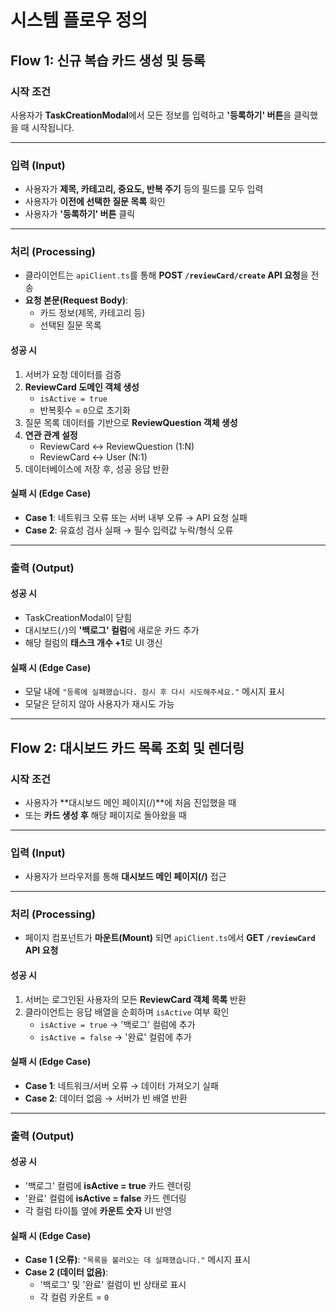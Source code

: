 # 시스템 플로우 정의

## Flow 1: 신규 복습 카드 생성 및 등록

### 시작 조건
사용자가 **TaskCreationModal**에서 모든 정보를 입력하고 **'등록하기' 버튼**을 클릭했을 때 시작됩니다.

---

### 입력 (Input)
- 사용자가 **제목, 카테고리, 중요도, 반복 주기** 등의 필드를 모두 입력
- 사용자가 **이전에 선택한 질문 목록** 확인
- 사용자가 **'등록하기' 버튼** 클릭

---

### 처리 (Processing)
- 클라이언트는 `apiClient.ts`를 통해 **POST `/reviewCard/create` API 요청**을 전송
- **요청 본문(Request Body)**:  
  - 카드 정보(제목, 카테고리 등)  
  - 선택된 질문 목록  

#### 성공 시
1. 서버가 요청 데이터를 검증
2. **ReviewCard 도메인 객체 생성**  
   - `isActive = true`  
   - 반복횟수 = `0`으로 초기화
3. 질문 목록 데이터를 기반으로 **ReviewQuestion 객체 생성**
4. **연관 관계 설정**  
   - ReviewCard ↔ ReviewQuestion (1:N)  
   - ReviewCard ↔ User (N:1)
5. 데이터베이스에 저장 후, 성공 응답 반환

#### 실패 시 (Edge Case)
- **Case 1**: 네트워크 오류 또는 서버 내부 오류 → API 요청 실패
- **Case 2**: 유효성 검사 실패 → 필수 입력값 누락/형식 오류

---

### 출력 (Output)
#### 성공 시
- TaskCreationModal이 닫힘
- 대시보드(`/`)의 **'백로그' 컬럼**에 새로운 카드 추가
- 해당 컬럼의 **태스크 개수 +1**로 UI 갱신

#### 실패 시 (Edge Case)
- 모달 내에 `"등록에 실패했습니다. 잠시 후 다시 시도해주세요."` 메시지 표시
- 모달은 닫히지 않아 사용자가 재시도 가능

---

## Flow 2: 대시보드 카드 목록 조회 및 렌더링

### 시작 조건
- 사용자가 **대시보드 메인 페이지(/)**에 처음 진입했을 때
- 또는 **카드 생성 후** 해당 페이지로 돌아왔을 때

---

### 입력 (Input)
- 사용자가 브라우저를 통해 **대시보드 메인 페이지(/)** 접근

---

### 처리 (Processing)
- 페이지 컴포넌트가 **마운트(Mount)** 되면 `apiClient.ts`에서 **GET `/reviewCard` API 요청**
  
#### 성공 시
1. 서버는 로그인된 사용자의 모든 **ReviewCard 객체 목록** 반환
2. 클라이언트는 응답 배열을 순회하며 `isActive` 여부 확인  
   - `isActive = true` → '백로그' 컬럼에 추가  
   - `isActive = false` → '완료' 컬럼에 추가  

#### 실패 시 (Edge Case)
- **Case 1**: 네트워크/서버 오류 → 데이터 가져오기 실패
- **Case 2**: 데이터 없음 → 서버가 빈 배열 반환

---

### 출력 (Output)
#### 성공 시
- '백로그' 컬럼에 **isActive = true** 카드 렌더링
- '완료' 컬럼에 **isActive = false** 카드 렌더링
- 각 컬럼 타이틀 옆에 **카운트 숫자** UI 반영

#### 실패 시 (Edge Case)
- **Case 1 (오류)**: `"목록을 불러오는 데 실패했습니다."` 메시지 표시
- **Case 2 (데이터 없음)**:  
  - '백로그' 및 '완료' 컬럼이 빈 상태로 표시  
  - 각 컬럼 카운트 = `0`
